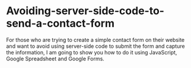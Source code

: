Avoiding-server-side-code-to-send-a-contact-form
================================================

For those who are trying to create a simple contact form on their website and want to avoid using server-side code to submit 
the form and capture the information, I am going to show you how to do it using JavaScript, Google Spreadsheet and Google Forms.
